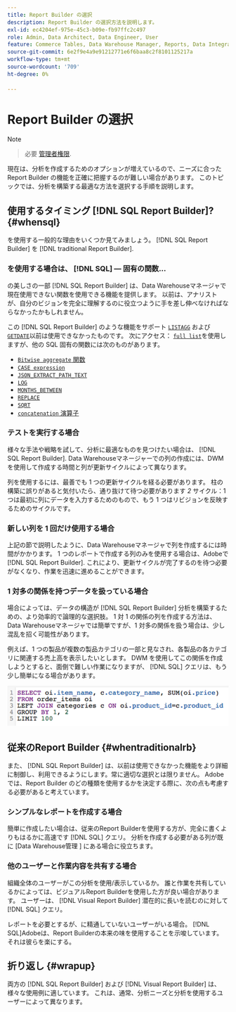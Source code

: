 ```yaml
---
title: Report Builder の選択
description: Report Builder の選択方法を説明します。
exl-id: ec4204ef-975e-45c3-b09e-fb97ffc2c497
role: Admin, Data Architect, Data Engineer, User
feature: Commerce Tables, Data Warehouse Manager, Reports, Data Integration
source-git-commit: 6e2f9e4a9e91212771e6f6baa8c2f8101125217a
workflow-type: tm+mt
source-wordcount: '709'
ht-degree: 0%

---
```


# Report Builder の選択

>[!NOTE]
>>必要 [管理者権限](../../administrator/user-management/user-management.md).

現在は、分析を作成するためのオプションが増えているので、ニーズに合った Report Builder の機能を正確に把握するのが難しい場合があります。 このトピックでは、分析を構築する最適な方法を選択する手順を説明します。

## 使用するタイミング [!DNL SQL Report Builder]? {#whensql}

を使用する一般的な理由をいくつか見てみましょう。 [!DNL SQL Report Builder] を [!DNL traditional Report Builder].

### を使用する場合は、 [!DNL SQL] — 固有の関数…

の美しさの一部 [!DNL SQL Report Builder] は、Data Warehouseマネージャで現在使用できない関数を使用できる機能を提供します。 以前は、アナリストが、自分のビジョンを完全に理解するのに役立つように手を差し伸べなければならなかったかもしれません。

この [!DNL SQL Report Builder] のような機能をサポート [`LISTAGG`](https://docs.aws.amazon.com/redshift/latest/dg/r_LISTAGG.html) および [`GETDATE`](https://docs.aws.amazon.com/redshift/latest/dg/r_GETDATE.html)以前は使用できなかったものです。 次にアクセス： [`full list`](https://docs.aws.amazon.com/redshift/latest/dg/c_SQL_functions.html)を使用しますが、他の SQL 固有の関数には次のものがあります。

* [`Bitwise aggregate` 関数](https://docs.aws.amazon.com/redshift/latest/dg/c_bitwise_aggregate_functions.html)
* [`CASE expression`](https://docs.aws.amazon.com/redshift/latest/dg/r_CASE_function.html)
* [`JSON_EXTRACT_PATH_TEXT`](https://docs.aws.amazon.com/redshift/latest/dg/JSON_EXTRACT_PATH_TEXT.html)
* [`LOG`](https://docs.aws.amazon.com/redshift/latest/dg/r_LOG.html)
* [`MONTHS_BETWEEN`](https://docs.aws.amazon.com/redshift/latest/dg/r_MONTHS_BETWEEN_function.html)
* [`REPLACE`](https://docs.aws.amazon.com/redshift/latest/dg/r_REPLACE.html)
* [`SQRT`](https://docs.aws.amazon.com/redshift/latest/dg/r_SQRT.html)
* [`concatenation` 演算子](https://docs.aws.amazon.com/redshift/latest/dg/r_concat_op.html)

### テストを実行する場合

様々な手法や戦略を試して、分析に最適なものを見つけたい場合は、 [!DNL SQL Report Builder]. Data Warehouseマネージャーでの列の作成には、DWM を使用して作成する時間と列が更新サイクルによって異なります。

列を使用するには、最善でも 1 つの更新サイクルを経る必要があります。 柱の構築に誤りがあると気付いたら、通り抜けて待つ必要があります *2* サイクル：1 つは最初に列にデータを入力するためのもので、もう 1 つはリビジョンを反映するためのサイクルです。

### 新しい列を 1 回だけ使用する場合

上記の節で説明したように、Data Warehouseマネージャで列を作成するには時間がかかります。 1 つのレポートで作成する列のみを使用する場合は、Adobeで [!DNL SQL Report Builder]. これにより、更新サイクルが完了するのを待つ必要がなくなり、作業を迅速に進めることができます。

### 1 対多の関係を持つデータを扱っている場合

場合によっては、データの構造が [!DNL SQL Report Builder] 分析を構築するための、より効率的で論理的な選択肢。 1 対 1 の関係の列を作成する方法は、Data Warehouseマネージャでは簡単ですが、1 対多の関係を扱う場合は、少し混乱を招く可能性があります。

例えば、1 つの製品が複数の製品カテゴリの一部と見なされ、各製品の各カテゴリに関連する売上高を表示したいとします。 DWM を使用してこの関係を作成しようとすると、面倒で難しい作業になりますが、 [!DNL SQL] クエリは、もう少し簡単になる場合があります。

![](../../assets/When_should_I_use_the_RB_2.png)

## 従来のReport Builder {#whentraditionalrb}

また、 [!DNL SQL Report Builder] は、以前は使用できなかった機能をより詳細に制御し、利用できるようにします。常に適切な選択とは限りません。 Adobeでは、Report Builder のどの種類を使用するかを決定する際に、次の点も考慮する必要があると考えています。

### シンプルなレポートを作成する場合

簡単に作成したい場合は、従来のReport Builderを使用する方が、完全に書くよりもはるかに高速です [!DNL SQL] クエリ。 分析を作成する必要がある列が既に [Data Warehouse管理 ] にある場合に役立ちます。

### 他のユーザーと作業内容を共有する場合

組織全体のユーザーがこの分析を使用/表示しているか。 誰と作業を共有しているかによっては、ビジュアルReport Builderを使用した方が良い場合があります。 ユーザーは、 [!DNL Visual Report Builder] 潜在的に長いを読むのに対して [!DNL SQL] クエリ。

レポートを必要とするが、に精通していないユーザーがいる場合。 [!DNL SQL]Adobeは、Report Builderの本来の味を使用することを示唆しています。 それは彼らを楽にする。

## 折り返し {#wrapup}

両方の [!DNL SQL Report Builder] および [!DNL Visual Report Builder] は、様々な使用例に適しています。 これは、通常、分析ニーズと分析を使用するユーザーによって異なります。
